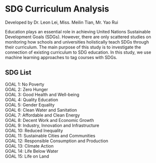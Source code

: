 # SDG Curriculum Analysis
Developed by Dr. Leon Lei, Miss. Meilin Tian, Mr. Yao Rui

Education plays an essential role in achieving United Nations Sustainable Development Goals (SDGs). However, there are only scattered studies on monitoring how schools and universities holistically teach SDGs through their curriculum. The main purpose of this study is to investigate the connection of existing curriculum to SDG education. In this study, we use machine learning approaches to tag courses with SDGs.

## SDG List
GOAL 1: No Poverty  
GOAL 2: Zero Hunger  
GOAL 3: Good Health and Well-being  
GOAL 4: Quality Education   
GOAL 5: Gender Equality  
GOAL 6: Clean Water and Sanitation  
GOAL 7: Affordable and Clean Energy  
GOAL 8: Decent Work and Economic Growth  
GOAL 9: Industry, Innovation and Infrastructure  
GOAL 10: Reduced Inequality  
GOAL 11: Sustainable Cities and Communities  
GOAL 12: Responsible Consumption and Production  
GOAL 13: Climate Action  
GOAL 14: Life Below Water  
GOAL 15: Life on Land  
